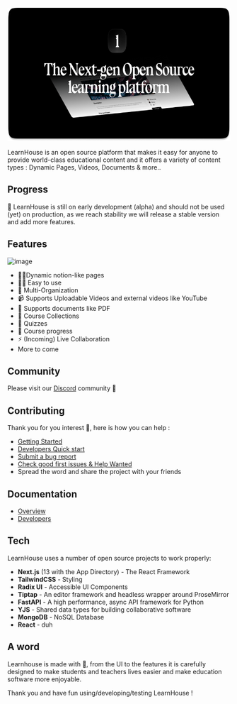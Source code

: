 <p align="center">
  <a href="https://learnhouse.app">
    <img src=".github/images/readme.png" height="300">
  </a>
</p>

LearnHouse is an open source platform that makes it easy for anyone to provide world-class educational content and it offers a variety of content types : Dynamic Pages, Videos, Documents & more..

## Progress

🚧 LearnHouse is still on early development (alpha) and should not be used (yet) on production, as we reach stability we will release a stable version and add more features.

## Features

![image](https://docs.learnhouse.app/img/pages/features.png)

- 📄✨Dynamic notion-like pages
- 👨‍🎓 Easy to use
- 👥 Multi-Organization
- 📹 Supports Uploadable Videos and external videos like YouTube
- 📄 Supports documents like PDF
- 🍱 Course Collections
- 🙋 Quizzes
- 👟 Course progress
- ⚡ (Incoming) Live Collaboration
- More to come

## Community

Please visit our [Discord](https://discord.gg/CMyZjjYZ6x) community 👋

## Contributing

Thank you for you interest 💖, here is how you can help :

- [Getting Started](/CONTRIBUTING.md)
- [Developers Quick start](https://docs.learnhouse.app/setup-dev-environment)
- [Submit a bug report](https://github.com/learnhouse/learnhouse/issues/new?assignees=&labels=bug%2Ctriage&projects=&template=bug.yml&title=%5BBug%5D%3A+)
- [Check good first issues & Help Wanted](https://github.com/learnhouse/learnhouse/issues?q=is%3Aopen+is%3Aissue+label%3A%22good+first+issue%22+label%3A%22help+wanted%22)
- Spread the word and share the project with your friends

## Documentation

- [Overview](https://docs.learnhouse.app)
- [Developers](https://docs.learnhouse.app/setup-dev-environment)

## Tech

LearnHouse uses a number of open source projects to work properly:

- **Next.js** (13 with the App Directory) - The React Framework
- **TailwindCSS** - Styling
- **Radix UI** - Accessible UI Components
- **Tiptap** - An editor framework and headless wrapper around ProseMirror
- **FastAPI** - A high performance, async API framework for Python
- **YJS** - Shared data types for building collaborative software
- **MongoDB** - NoSQL Database
- **React** - duh

## A word

Learnhouse is made with 💜, from the UI to the features it is carefully designed to make students and teachers lives easier and make education software more enjoyable.

Thank you and have fun using/developing/testing LearnHouse !
